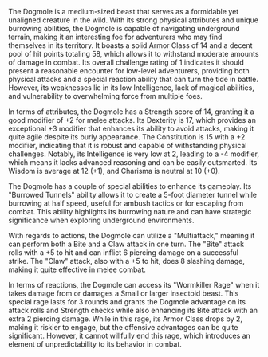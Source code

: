 The Dogmole is a medium-sized beast that serves as a formidable yet unaligned creature in the wild. With its strong physical attributes and unique burrowing abilities, the Dogmole is capable of navigating underground terrain, making it an interesting foe for adventurers who may find themselves in its territory. It boasts a solid Armor Class of 14 and a decent pool of hit points totaling 58, which allows it to withstand moderate amounts of damage in combat. Its overall challenge rating of 1 indicates it should present a reasonable encounter for low-level adventurers, providing both physical attacks and a special reaction ability that can turn the tide in battle. However, its weaknesses lie in its low Intelligence, lack of magical abilities, and vulnerability to overwhelming force from multiple foes.

In terms of attributes, the Dogmole has a Strength score of 14, granting it a good modifier of +2 for melee attacks. Its Dexterity is 17, which provides an exceptional +3 modifier that enhances its ability to avoid attacks, making it quite agile despite its burly appearance. The Constitution is 15 with a +2 modifier, indicating that it is robust and capable of withstanding physical challenges. Notably, its Intelligence is very low at 2, leading to a -4 modifier, which means it lacks advanced reasoning and can be easily outsmarted. Its Wisdom is average at 12 (+1), and Charisma is neutral at 10 (+0).

The Dogmole has a couple of special abilities to enhance its gameplay. Its "Burrowed Tunnels" ability allows it to create a 5-foot diameter tunnel while burrowing at half speed, useful for ambush tactics or for escaping from combat. This ability highlights its burrowing nature and can have strategic significance when exploring underground environments.

With regards to actions, the Dogmole can utilize a "Multiattack," meaning it can perform both a Bite and a Claw attack in one turn. The "Bite" attack rolls with a +5 to hit and can inflict 6 piercing damage on a successful strike. The "Claw" attack, also with a +5 to hit, does 8 slashing damage, making it quite effective in melee combat.

In terms of reactions, the Dogmole can access its "Wormkiller Rage" when it takes damage from or damages a Small or larger insectoid beast. This special rage lasts for 3 rounds and grants the Dogmole advantage on its attack rolls and Strength checks while also enhancing its Bite attack with an extra 2 piercing damage. While in this rage, its Armor Class drops by 2, making it riskier to engage, but the offensive advantages can be quite significant. However, it cannot willfully end this rage, which introduces an element of unpredictability to its behavior in combat.